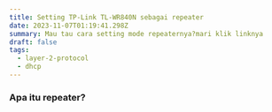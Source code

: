 ```yaml
---
title: Setting TP-Link TL-WR840N sebagai repeater
date: 2023-11-07T01:19:41.298Z
summary: Mau tau cara setting mode repeaternya?mari klik linknya
draft: false
tags:
  - layer-2-protocol
  - dhcp
---
```

### Apa itu repeater?